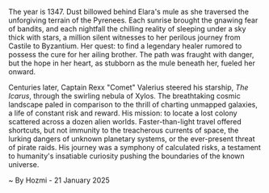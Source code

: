 
The year is 1347.  Dust billowed behind Elara's mule as she traversed the unforgiving terrain of the Pyrenees.  Each sunrise brought the gnawing fear of bandits, and each nightfall the chilling reality of sleeping under a sky thick with stars, a million silent witnesses to her perilous journey from  Castile to Byzantium.  Her quest: to find a legendary healer rumored to possess the cure for her ailing brother.  The path was fraught with danger, but the hope in her heart, as stubborn as the mule beneath her, fueled her onward.

Centuries later, Captain Rexx "Comet" Valerius steered his starship, *The Icarus*, through the swirling nebula of Xylos.  The breathtaking cosmic landscape paled in comparison to the thrill of charting unmapped galaxies, a life of constant risk and reward.  His mission: to locate a lost colony scattered across a dozen alien worlds.  Faster-than-light travel offered shortcuts, but not immunity to the treacherous currents of space, the lurking dangers of unknown planetary systems, or the ever-present threat of pirate raids. His journey was a symphony of calculated risks, a testament to humanity's insatiable curiosity pushing the boundaries of the known universe.

~ By Hozmi - 21 January 2025
